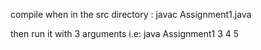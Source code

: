 compile when in the src directory :
javac Assignment1.java

then run it with 3 arguments i.e:
java Assignment1 3 4 5